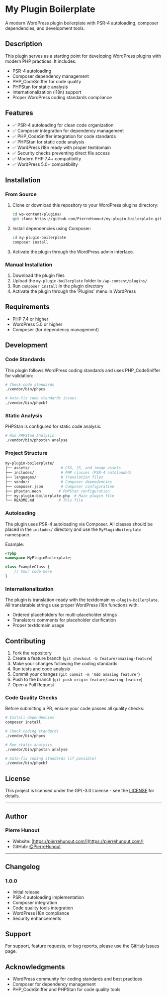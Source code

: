 # My Plugin Boilerplate

A modern WordPress plugin boilerplate with PSR-4 autoloading, composer dependencies, and development tools.

## Description

This plugin serves as a starting point for developing WordPress plugins with modern PHP practices. It includes:

- PSR-4 autoloading
- Composer dependency management
- PHP_CodeSniffer for code quality
- PHPStan for static analysis
- Internationalization (i18n) support
- Proper WordPress coding standards compliance

## Features

- ✅ PSR-4 autoloading for clean code organization
- ✅ Composer integration for dependency management
- ✅ PHP_CodeSniffer integration for code standards
- ✅ PHPStan for static code analysis
- ✅ WordPress i18n ready with proper textdomain
- ✅ Security checks preventing direct file access
- ✅ Modern PHP 7.4+ compatibility
- ✅ WordPress 5.0+ compatibility

## Installation

### From Source

1. Clone or download this repository to your WordPress plugins directory:

   ```bash
   cd wp-content/plugins/
   git clone https://github.com/PierreHunout/my-plugin-boilerplate.git
   ```

2. Install dependencies using Composer:

   ```bash
   cd my-plugin-boilerplate
   composer install
   ```

3. Activate the plugin through the WordPress admin interface.

### Manual Installation

1. Download the plugin files
2. Upload the `my-plugin-boilerplate` folder to `/wp-content/plugins/`
3. Run `composer install` in the plugin directory
4. Activate the plugin through the 'Plugins' menu in WordPress

## Requirements

- PHP 7.4 or higher
- WordPress 5.0 or higher
- Composer (for dependency management)

## Development

### Code Standards

This plugin follows WordPress coding standards and uses PHP_CodeSniffer for validation:

```bash
# Check code standards
./vendor/bin/phpcs

# Auto-fix code standards issues
./vendor/bin/phpcbf
```

### Static Analysis

PHPStan is configured for static code analysis:

```bash
# Run PHPStan analysis
./vendor/bin/phpstan analyse
```

### Project Structure

```bash
my-plugin-boilerplate/
├── assets/              # CSS, JS, and image assets
├── includes/            # PHP classes (PSR-4 autoloaded)
├── languages/           # Translation files
├── vendor/              # Composer dependencies
├── composer.json        # Composer configuration
├── phpstan.neon        # PHPStan configuration
├── my-plugin-boilerplate.php  # Main plugin file
└── README.md           # This file
```

### Autoloading

The plugin uses PSR-4 autoloading via Composer. All classes should be placed in the `includes/` directory and use the `MyPluginBoilerplate` namespace.

Example:

```php
<?php
namespace MyPluginBoilerplate;

class ExampleClass {
    // Your code here
}
```

### Internationalization

The plugin is translation-ready with the textdomain `my-plugin-boilerplate`. All translatable strings use proper WordPress i18n functions with:

- Ordered placeholders for multi-placeholder strings
- Translators comments for placeholder clarification
- Proper textdomain usage

## Contributing

1. Fork the repository
2. Create a feature branch (`git checkout -b feature/amazing-feature`)
3. Make your changes following the coding standards
4. Run tests and code analysis
5. Commit your changes (`git commit -m 'Add amazing feature'`)
6. Push to the branch (`git push origin feature/amazing-feature`)
7. Open a Pull Request

### Code Quality Checks

Before submitting a PR, ensure your code passes all quality checks:

```bash
# Install dependencies
composer install

# Check coding standards
./vendor/bin/phpcs

# Run static analysis
./vendor/bin/phpstan analyse

# Auto-fix coding standards (if possible)
./vendor/bin/phpcbf
```

## License

This project is licensed under the GPL-3.0 License - see the [LICENSE](https://www.gnu.org/licenses/gpl-3.0.html) for details.

---

## Author

### Pierre Hunout

- Website: [https://pierrehunout.com/](https://pierrehunout.com/)
- GitHub: [@PierreHunout](https://github.com/PierreHunout)

---

## Changelog

### 1.0.0

- Initial release
- PSR-4 autoloading implementation
- Composer integration
- Code quality tools integration
- WordPress i18n compliance
- Security enhancements

## Support

For support, feature requests, or bug reports, please use the [GitHub Issues](https://github.com/PierreHunout/my-plugin-boilerplate/issues) page.

## Acknowledgments

- WordPress community for coding standards and best practices
- Composer for dependency management
- PHP_CodeSniffer and PHPStan for code quality tools
